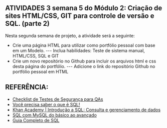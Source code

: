 

## ATIVIDADES 3 semana 5 do Módulo 2: Criação de sites HTML/CSS, GIT para controle de versão e SQL. (parte 2)

Nesta segunda semana de projeto, a atividade será a seguinte:

- Crie uma página HTML para utilizar como portfólio pessoal com base em um Modelo.
--- Inclua habilidades: Teste de sistema manual, HTML/CSS, SQL e GIT
- Crie um novo repositório no Github para incluir os arquivos html e css desta página do portfólio.
--- Adicione o link do repositório Github no portfólio pessoal em HTML


## REFERÊNCIA:

 - [Checklist de Testes de Segurança para QAs](https://medium.com/cwi-software/checklist-de-testes-de-seguran%C3%A7a-para-qas-fef900b798b6)
 - [Você precisa saber o que é SQL!](https://carreirasorbia.medium.com/voc%C3%AA-precisa-saber-o-que-%C3%A9-sql-79322fa71195)
 - [Khan Academy | Introdução a SQL: Consulta e gerenciamento de dados](https://pt.khanacademy.org/computing/computer-programming/sql)
 - [SQL com MySQL do básico ao avançado](https://medium.com/@viniciussantana_80882/sql-com-mysql-do-b%C3%A1sico-ao-avan%C3%A7ado-a1438b9ff662)
  - [Guia Completo de SQL](https://www.devmedia.com.br/guia/guia-completo-de-sql/38314)
